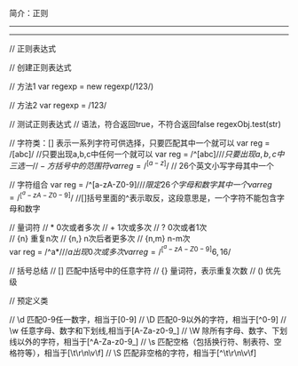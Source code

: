 
简介：正则

**************************************************************************************
**************************************************************************************

// 正则表达式

// 创建正则表达式

// 方法1
var regexp = new regexp(/123/)

// 方法2
var regexp = /123/

// 测试正则表达式
// 语法，符合返回true，不符合返回false
regexObj.test(str)

// 字符类：[] 表示一系列字符可供选择，只要匹配其中一个就可以
var reg = /[abc]/ //只要出现a,b,c中任何一个就可以 
var reg = /^[abc]$/ //只要出现a,b,c中三选一
// - 方括号中的范围符
var reg = /^[a-z]$/  // 26个英文小写字母其中一个


// 字符组合
var reg = /^[a-zA-Z0-9]$/  //限定26个字母和数字其中一个
var reg = /^[^a-zA-Z0-9]$/  //[]括号里面的^表示取反，这段意思是，一个字符不能包含字母和数字


// 量词符
// *       0次或者多次
// +       1次或多次
// ?       0次或者1次\
// {n}     重复n次
// {n,}    n次后者更多次
// {n,m}   n-m次  
var reg = /^a*$/   // a出现0次或多次
var reg = /^[^a-zA-Z0-9]{6,16}$/



// 括号总结
// [] 匹配中括号中的任意字符
// {} 量词符，表示重复次数
// () 优先级


// 预定义类

//  \d  匹配0-9任一数字，相当于[0-9]
//  \D  匹配0-9以外的字符，相当于[^0-9]
//  \w  任意字母、数字和下划线,相当于[A-Za-z0-9_]
//  \W  除所有字母、数字、下划线以外的字符，相当于[^A-Za-z0-9_]
//  \s  匹配空格（包括换行符、制表符、空格符等），相当于[\t\r\n\v\f]
//  \S  匹配非空格的字符，相当于[^\t\r\n\v\f]